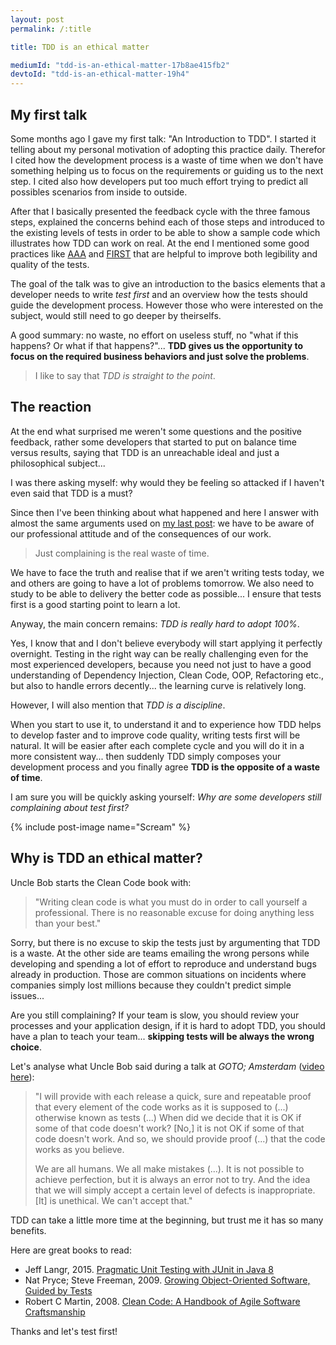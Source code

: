 ```yaml
---
layout: post
permalink: /:title

title: TDD is an ethical matter

mediumId: "tdd-is-an-ethical-matter-17b8ae415fb2"
devtoId: "tdd-is-an-ethical-matter-19h4"
---
```


## My first talk

Some months ago I gave my first talk: "An Introduction to TDD".  I started it
telling about my personal motivation of adopting this practice daily. Therefor I
cited how the development process is a waste of time when we don't have
something helping us to focus on the requirements or guiding us to the next
step. I cited also how developers put too much effort trying to predict all
possibles scenarios from inside to outside.

After that I basically presented the feedback cycle with the three famous steps,
explained the concerns behind each of those steps and introduced to the existing
levels of tests in order to be able to show a sample code which illustrates how
TDD can work on real. At the end I mentioned some good practices like
[AAA](http://wiki.c2.com/?ArrangeActAssert) and
[FIRST](https://pragprog.com/magazines/2012-01/unit-tests-are-first) that are
helpful to improve both legibility and quality of the tests.

The goal of the talk was to give an introduction to the basics elements that a
developer needs to write _test first_ and an overview how the tests should guide
the development process. However those who were interested on the subject, would
still need to go deeper by theirselfs.

A good summary: no waste, no effort on useless stuff, no "what if this happens?
Or what if that happens?"... **TDD gives us the opportunity to focus on the
required business behaviors and just solve the problems**.

> I like to say that _TDD is straight to the point_.

## The reaction

At the end what surprised me weren't some questions and the positive feedback,
rather some developers that started to put on balance time versus results,
saying that TDD is an unreachable ideal and just a philosophical subject...

I was there asking myself: why would they be feeling so attacked if I haven't
even said that TDD is a must?

Since then I've been thinking about what happened and here I answer with almost
the same arguments used on [my last
post](/what-should-a-developer-really-catch): we have to be aware of our
professional attitude and of the consequences of our work.

>  Just complaining is the real waste of time.

We have to face the truth and realise that if we aren't writing tests today, we
and others are going to have a lot of problems tomorrow. We also need to study
to be able to delivery the better code as possible... I ensure that tests first
is a good starting point to learn a lot.

Anyway, the main concern remains: _TDD is really hard to adopt 100%_.

Yes, I know that and I don't believe everybody will start applying it perfectly
overnight. Testing in the right way can be really challenging even for the most
experienced developers, because you need not just to have a good understanding
of Dependency Injection, Clean Code, OOP, Refactoring etc., but also to handle
errors decently... the learning curve is relatively long.

However, I will also mention that _TDD is a discipline_.

When you start to use it, to understand it and to experience how TDD helps to
develop faster and to improve code quality, writing tests first will be natural.
It will be easier after each complete cycle and you will do it in a more
consistent way... then suddenly TDD simply composes your development process and
you finally agree **TDD is the opposite of a waste of time**.

I am sure you will be quickly asking yourself: _Why are some developers still
complaining about test first?_

{% include post-image name="Scream" %}

## Why is TDD an ethical matter?

Uncle Bob starts the Clean Code book with:

> "Writing clean code is what you must do in order to call yourself a
> professional. There is no reasonable excuse for doing anything less than your
> best."

Sorry, but there is no excuse to skip the tests just by argumenting that TDD is
a waste. At the other side are teams emailing the wrong persons while developing
and spending a lot of effort to reproduce and understand bugs already in
production. Those are common situations on incidents where companies simply lost
millions because they couldn't predict simple issues...

Are you still complaining? If your team is slow, you should review your
processes and your application design, if it is hard to adopt TDD, you should
have a plan to teach your team... **skipping tests will be always the wrong
choice**.

Let's analyse what Uncle Bob said during a talk at _GOTO; Amsterdam_ ([video
here](https://www.youtube.com/watch?v=Tng6Fox8EfI&t=2500)):

> "I will provide with each release a quick, sure and repeatable proof that
> every element of the code works as it is supposed to (...) otherwise known as
> tests (...) When did we decide that it is OK if some of that code doesn't
> work? [No,] it is not OK if some of that code doesn't work. And so, we should
> provide proof (...) that the code works as you believe.
>
> We are all humans. We all make mistakes (...). It is not possible to achieve
> perfection, but it is always an error not to try. And the idea that we will
> simply accept a certain level of defects is inappropriate. [It] is unethical.
> We can't accept that."

TDD can take a little more time at the beginning, but trust me it has so many
benefits.

Here are great books to read:

* Jeff Langr, 2015. [Pragmatic Unit Testing with JUnit in Java
  8](https://www.amazon.com/Pragmatic-Unit-Testing-Java-JUnit-ebook/dp/B00VXT0ZA2)
* Nat Pryce; Steve Freeman, 2009. [Growing Object-Oriented Software, Guided by
  Tests](https://www.amazon.com/Growing-Object-Oriented-Software-Guided-Tests/dp/0321503627)
* Robert C Martin, 2008. [Clean Code: A Handbook of Agile Software
  Craftsmanship](https://www.amazon.com/Clean-Code-Handbook-Software-Craftsmanship/dp/0132350882)

Thanks and let's test first!
